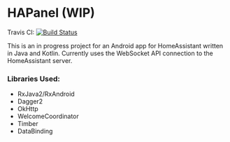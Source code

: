 # HAPanel (WIP)
Travis CI: [![Build Status](https://travis-ci.org/BSunk/HAPanel.svg?branch=master)](https://travis-ci.org/BSunk/HAPanel)


This is an in progress project for an Android app for HomeAssistant written in Java and Kotlin.
Currently uses the WebSocket API connection to the HomeAssistant server. 

### Libraries Used:
- RxJava2/RxAndroid
- Dagger2
- OkHttp
- WelcomeCoordinator
- Timber
- DataBinding

